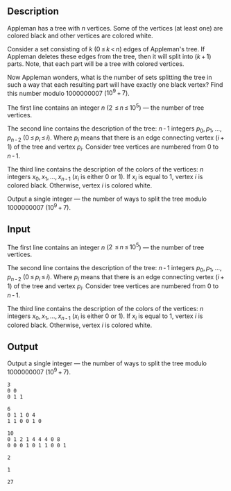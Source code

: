 ## Description

<div><p>Appleman has a tree with <span class="tex-span"><i>n</i></span> vertices. Some of the vertices (at least one) are colored black and other vertices are colored white.</p><p>Consider a set consisting of <span class="tex-span"><i>k</i></span> <span class="tex-span">(0 ≤ <i>k</i> &lt; <i>n</i>)</span> edges of Appleman's tree. If Appleman deletes these edges from the tree, then it will split into <span class="tex-span">(<i>k</i> + 1)</span> parts. Note, that each part will be a tree with colored vertices.</p><p>Now Appleman wonders, what is the number of sets splitting the tree in such a way that each resulting part will have exactly one black vertex? Find this number modulo <span class="tex-span">1000000007</span> (<span class="tex-span">10<sup class="upper-index">9</sup> + 7</span>).</p></div><div class="input-specification"><p>The first line contains an integer <span class="tex-span"><i>n</i></span> (<span class="tex-span">2  ≤ <i>n</i> ≤ 10<sup class="upper-index">5</sup></span>) — the number of tree vertices. </p><p>The second line contains the description of the tree: <span class="tex-span"><i>n</i> - 1</span> integers <span class="tex-span"><i>p</i><sub class="lower-index">0</sub>, <i>p</i><sub class="lower-index">1</sub>, ..., <i>p</i><sub class="lower-index"><i>n</i> - 2</sub></span> (<span class="tex-span">0 ≤ <i>p</i><sub class="lower-index"><i>i</i></sub> ≤ <i>i</i></span>). Where <span class="tex-span"><i>p</i><sub class="lower-index"><i>i</i></sub></span> means that there is an edge connecting vertex <span class="tex-span">(<i>i</i> + 1)</span> of the tree and vertex <span class="tex-span"><i>p</i><sub class="lower-index"><i>i</i></sub></span>. Consider tree vertices are numbered from <span class="tex-span">0</span> to <span class="tex-span"><i>n</i> - 1</span>.</p><p>The third line contains the description of the colors of the vertices: <span class="tex-span"><i>n</i></span> integers <span class="tex-span"><i>x</i><sub class="lower-index">0</sub>, <i>x</i><sub class="lower-index">1</sub>, ..., <i>x</i><sub class="lower-index"><i>n</i> - 1</sub></span> (<span class="tex-span"><i>x</i><sub class="lower-index"><i>i</i></sub></span> is either <span class="tex-span">0</span> or <span class="tex-span">1</span>). If <span class="tex-span"><i>x</i><sub class="lower-index"><i>i</i></sub></span> is equal to <span class="tex-span">1</span>, vertex <span class="tex-span"><i>i</i></span> is colored black. Otherwise, vertex <span class="tex-span"><i>i</i></span> is colored white.</p></div><div class="output-specification"><p>Output a single integer — the number of ways to split the tree modulo <span class="tex-span">1000000007</span> (<span class="tex-span">10<sup class="upper-index">9</sup> + 7</span>).</p></div>

## Input

<p>The first line contains an integer <span class="tex-span"><i>n</i></span> (<span class="tex-span">2  ≤ <i>n</i> ≤ 10<sup class="upper-index">5</sup></span>) — the number of tree vertices. </p><p>The second line contains the description of the tree: <span class="tex-span"><i>n</i> - 1</span> integers <span class="tex-span"><i>p</i><sub class="lower-index">0</sub>, <i>p</i><sub class="lower-index">1</sub>, ..., <i>p</i><sub class="lower-index"><i>n</i> - 2</sub></span> (<span class="tex-span">0 ≤ <i>p</i><sub class="lower-index"><i>i</i></sub> ≤ <i>i</i></span>). Where <span class="tex-span"><i>p</i><sub class="lower-index"><i>i</i></sub></span> means that there is an edge connecting vertex <span class="tex-span">(<i>i</i> + 1)</span> of the tree and vertex <span class="tex-span"><i>p</i><sub class="lower-index"><i>i</i></sub></span>. Consider tree vertices are numbered from <span class="tex-span">0</span> to <span class="tex-span"><i>n</i> - 1</span>.</p><p>The third line contains the description of the colors of the vertices: <span class="tex-span"><i>n</i></span> integers <span class="tex-span"><i>x</i><sub class="lower-index">0</sub>, <i>x</i><sub class="lower-index">1</sub>, ..., <i>x</i><sub class="lower-index"><i>n</i> - 1</sub></span> (<span class="tex-span"><i>x</i><sub class="lower-index"><i>i</i></sub></span> is either <span class="tex-span">0</span> or <span class="tex-span">1</span>). If <span class="tex-span"><i>x</i><sub class="lower-index"><i>i</i></sub></span> is equal to <span class="tex-span">1</span>, vertex <span class="tex-span"><i>i</i></span> is colored black. Otherwise, vertex <span class="tex-span"><i>i</i></span> is colored white.</p>

## Output

<p>Output a single integer — the number of ways to split the tree modulo <span class="tex-span">1000000007</span> (<span class="tex-span">10<sup class="upper-index">9</sup> + 7</span>).</p>





```input1
3
0 0
0 1 1

```




```input2
6
0 1 1 0 4
1 1 0 0 1 0

```




```input3
10
0 1 2 1 4 4 4 0 8
0 0 0 1 0 1 1 0 0 1

```




```output1
2

```




```output2
1

```




```output3
27

```


